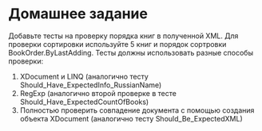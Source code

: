 # Домашнее задание

Добавьте тесты на проверку порядка книг в полученной XML.
Для проверки сортировки используйте 5 книг и порядок сортровки BookOrder.ByLastAdding.
Тесты должны использовать разные способы проверки:
1. XDocument и LINQ (аналогично тесту Should_Have_ExpectedInfo_RussianName)
2. RegExp (аналогично второй проверке в тесте Should_Have_ExpectedCountOfBooks)
3. Полностью проверить совпадение документа с помощью создания объекта XDocument (аналогично тесту Should_Be_ExpectedXML)
